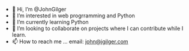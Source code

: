 - 👋 Hi, I’m @JohnGilger
- 👀 I’m interested in web progrramming and Python
- 🌱 I’m currently learning Python
- 💞️ I’m looking to collaborate on projects where I can contribute while I learn.
- 📫 How to reach me ... email: john@jgilger.com

<!---
JohnGilger/JohnGilger is a ✨ special ✨ repository because its `README.md` (this file) appears on your GitHub profile.
You can click the Preview link to take a look at your changes.
--->
